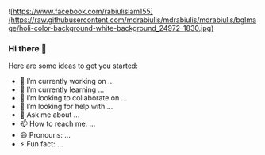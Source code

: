 
![https://www.facebook.com/rabiulislam155](https://raw.githubusercontent.com/mdrabiulis/mdrabiulis/mdrabiulis/bgImage/holi-color-background-white-background_24972-1830.jpg)



### Hi there 👋


Here are some ideas to get you started:

- 🔭 I’m currently working on ...
- 🌱 I’m currently learning ...
- 👯 I’m looking to collaborate on ...
- 🤔 I’m looking for help with ...
- 💬 Ask me about ...
- 📫 How to reach me: ...
- 😄 Pronouns: ...
- ⚡ Fun fact: ...
